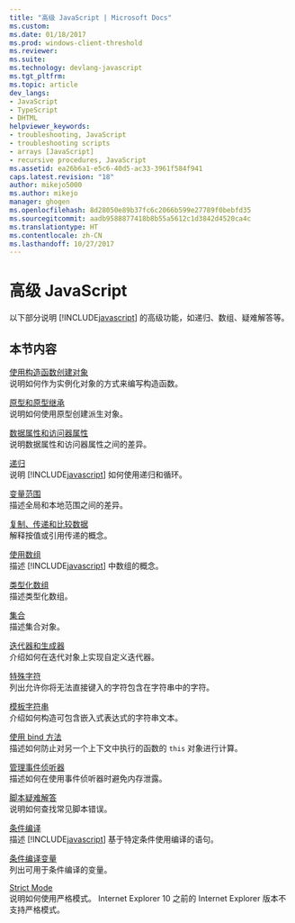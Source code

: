 ```yaml
---
title: "高级 JavaScript | Microsoft Docs"
ms.custom: 
ms.date: 01/18/2017
ms.prod: windows-client-threshold
ms.reviewer: 
ms.suite: 
ms.technology: devlang-javascript
ms.tgt_pltfrm: 
ms.topic: article
dev_langs:
- JavaScript
- TypeScript
- DHTML
helpviewer_keywords:
- troubleshooting, JavaScript
- troubleshooting scripts
- arrays [JavaScript]
- recursive procedures, JavaScript
ms.assetid: ea26b6a1-e5c6-40d5-ac33-3961f584f941
caps.latest.revision: "18"
author: mikejo5000
ms.author: mikejo
manager: ghogen
ms.openlocfilehash: 8d28050e89b37fc6c2066b599e27789f0bebfd35
ms.sourcegitcommit: aadb9588877418b8b55a5612c1d3842d4520ca4c
ms.translationtype: HT
ms.contentlocale: zh-CN
ms.lasthandoff: 10/27/2017
---
```

# <a name="advanced-javascript"></a>高级 JavaScript
以下部分说明 [!INCLUDE[javascript](../../javascript/includes/javascript-md.md)] 的高级功能，如递归、数组、疑难解答等。  
  
## <a name="in-this-section"></a>本节内容  
 [使用构造函数创建对象](../../javascript/advanced/using-constructors-to-define-types.md)  
 说明如何作为实例化对象的方式来编写构造函数。  
  
 [原型和原型继承](../../javascript/advanced/prototypes-and-prototype-inheritance.md)  
 说明如何使用原型创建派生对象。  
  
 [数据属性和访问器属性](../../javascript/advanced/data-properties-and-accessor-properties.md)  
 说明数据属性和访问器属性之间的差异。  
  
 [递归](../../javascript/advanced/recursion-javascript.md)  
 说明 [!INCLUDE[javascript](../../javascript/includes/javascript-md.md)] 如何使用递归和循环。  
  
 [变量范围](../../javascript/advanced/variable-scope-javascript.md)  
 描述全局和本地范围之间的差异。  
  
 [复制、传递和比较数据](../../javascript/advanced/copying-passing-and-comparing-data-javascript.md)  
 解释按值或引用传递的概念。  
  
 [使用数组](../../javascript/advanced/using-arrays-javascript.md)  
 描述 [!INCLUDE[javascript](../../javascript/includes/javascript-md.md)] 中数组的概念。  
  
 [类型化数组](../../javascript/advanced/typed-arrays-javascript.md)  
 描述类型化数组。  
  
 [集合](../../javascript/advanced/collections-javascript.md)  
 描述集合对象。  
  
 [迭代器和生成器](../../javascript/advanced/iterators-and-generators-javascript.md)  
 介绍如何在迭代对象上实现自定义迭代器。  
  
 [特殊字符](../../javascript/advanced/special-characters-javascript.md)  
 列出允许你将无法直接键入的字符包含在字符串中的字符。  
  
 [模板字符串](../../javascript/advanced/template-strings-javascript.md)  
 介绍如何构造可包含嵌入式表达式的字符串文本。  
  
 [使用 bind 方法](../../javascript/advanced/using-the-bind-method-javascript.md)  
 描述如何防止对另一个上下文中执行的函数的 `this` 对象进行计算。  
  
 [管理事件侦听器](../../javascript/advanced/managing-event-listeners.md)  
 描述如何在使用事件侦听器时避免内存泄露。  
  
 [脚本疑难解答](../../javascript/advanced/troubleshooting-your-scripts-javascript.md)  
 说明如何查找常见脚本错误。  
  
 [条件编译](../../javascript/advanced/conditional-compilation-javascript.md)  
 描述 [!INCLUDE[javascript](../../javascript/includes/javascript-md.md)] 基于特定条件使用编译的语句。  
  
 [条件编译变量](../../javascript/advanced/conditional-compilation-variables-javascript.md)  
 列出可用于条件编译的变量。  
  
 [Strict Mode](../../javascript/advanced/strict-mode-javascript.md)  
 说明如何使用严格模式。 Internet Explorer 10 之前的 Internet Explorer 版本不支持严格模式。